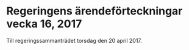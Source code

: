 # Regeringens ärendeförteckningar vecka 16, 2017

Till regeringssammanträdet torsdag den 20 april 2017\.
